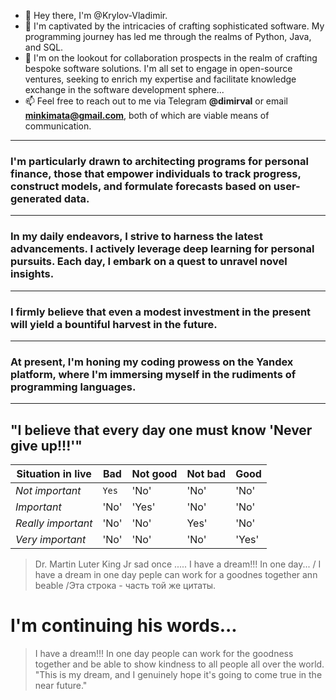 
- 👋 Hey there, I'm @Krylov-Vladimir.
-  👀 I'm captivated by the intricacies of crafting sophisticated software. My programming journey has led me through the realms of Python, Java, and SQL.
-  💞️ I'm on the lookout for collaboration prospects in the realm of crafting bespoke software solutions. I'm all set to engage in open-source ventures, seeking to enrich my expertise and facilitate knowledge exchange in the software development sphere...
-  📫 Feel free to reach out to me via Telegram **@dimirval** or email **minkimata@gmail.com**, both of which are viable means of communication.

<!---
Krylov-Vladimir/Krylov-Vladimir is a ✨ special ✨ repository because its `README.md` (this file) appears on your GitHub profile.
You can click the Preview link to take a look at your changes.
--->
-----
###  I'm particularly drawn to architecting programs for personal finance, those that empower individuals to track progress, construct models, and formulate forecasts based on user-generated data.
-----
###  In my daily endeavors, I strive to harness the latest advancements. I actively leverage deep learning for personal pursuits. Each day, I embark on a quest to unravel novel insights.
-----
### I firmly believe that even a modest investment in the present will yield a bountiful harvest in the future.
----
###  At present, I'm honing my coding prowess on the Yandex platform, where I'm immersing myself in the rudiments of programming languages. 

---

"I believe that every day one must know 'Never give up!!!'" 
----

Situation in live |Bad | Not good | Not bad | Good
--- | --- | --- | --- | --- 
*Not important* | `Yes` | 'No' | 'No' | 'No'
*Important* | 'No' | 'Yes' | 'No' | 'No'
*Really important* | 'No' | 'No' | Yes' | 'No'
*Very important*  | 'No' | 'No' | 'No' | 'Yes'

> Dr. Martin Luter King Jr sad once .....
> I have a dream!!! In one day... / I have a dream in one day peple can work for a goodnes together ann beable /Эта строка - часть той же цитаты.

# I'm continuing his words...
> I have a dream!!! In one day people can work for the goodness together and be able to show kindness to all people all over the world. 
"This is my dream, and I genuinely hope it's going to come true in the near future."
